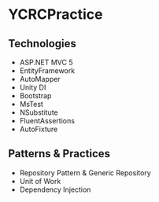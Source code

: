 # YCRCPractice
Technologies
------------
* ASP.NET MVC 5
* EntityFramework 
* AutoMapper
* Unity DI
* Bootstrap
* MsTest
* NSubstitute
* FluentAssertions
* AutoFixture


Patterns & Practices
---------------------
* Repository Pattern & Generic Repository
* Unit of Work 
* Dependency Injection
